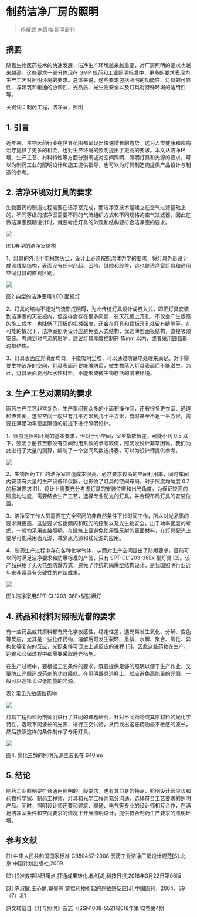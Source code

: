# 制药洁净厂房的照明
> 杨耀武 朱霞梅  照明周刊

## 摘要
随着生物医药技术的快速发展，洁净生产环境越来越重要，对厂房照明的要求也越来越高。这些要求一部分体现在 GMP 规范和工业照明标准中，更多的要求表现为生产工艺对照明环境的要求。总体来说，这些要求包括照明的功能性、灯具的可靠性、与建筑和暖通的协调性、光品质、光生物安全以及灯具对特殊环境的适用性等。

关键词：制药工程，洁净室，照明

## 1. 引言

近年来，生物医药行业在世界范围都呈现出快速增长的态势，这为人类健康和疾病治疗提供了更多的机会，也对生产环境的照明提出了更高的要求。本文从洁净环境、生产工艺、材料特性等方面分别阐述对空间照明、照明灯具和光源的要求，可以为制药工业的照明设计和施工提供指导，也可以为灯具制造商提供产品设计与制造的参考。

## 2. 洁净环境对灯具的要求

生物医药的制造过程需要在洁净室完成，而洁净室技术是建立在空气过滤基础上的，不同等级的洁净室需要不同的气流组织方式和不同规格的空气过滤器，因此在做洁净室照明设计时，就要考虑灯具的外观和结构要符合洁净室的要求。

![](https://raw.githubusercontent.com/dalong0514/selfstudy/master/图片链接/化工设计/2019001.PNG)

图1.典型的洁净室结构

1、灯具的外形不能积聚灰尘，设计上必须按照流体力学的要求，将灯具外形设计成流线型结构，表面没有任何凸起、凹陷、缝隙和段差，这也是洁净室灯具和通用空间灯具的直观区别。

![](https://raw.githubusercontent.com/dalong0514/selfstudy/master/图片链接/化工设计/2019002.PNG)

图2.典型的洁净室用 LED 面板灯

2、灯具的结构不能对气流形成阻碍，为此传统灯具设计成嵌入式，即把灯具安装到洁净室的天花板内，但这样会存在很多问题，在天花板上开孔，不仅会产生很高的施工成本，也降低了顶板的机械强度，还会在灯具和顶板开孔处留有缝隙等。在可能的情况下，洁净室照明设计应避免嵌入式结构，优选薄型面板结构，直接吸顶安装。考虑到对气流的影响，建议灯具厚度控制在 15mm 以内，或者采用圆弧形边框结构。

3、灯具表面应光滑而均匀，不能吸附尘埃，可以通过防静电处理来满足。对于需要生物洁净的空间，灯具表面还要能够防菌，微生物落入灯具表面后不能滋生。为此，灯具表面要用斥水性材料，不能形成微生物存活的溶液环境。

## 3. 生产工艺对照明的要求

医药生产工艺非常复杂，生产车间有众多的小面积操作间，还有很多更衣室、通道和传递窗，这些空间一般只有几平方米到几十平方米，有时甚至不足一平方米，需要在满足功率密度限值的前提下进行照明设计。

1、照度是照明环境的基本要求，但对于小空间，室型指数很差，可能小到 0.5 以下，照明手册甚至都没有空间利用系数的参考取值，照明没设计非常困难。我们为此进行了大量的测算，编制了一个空间系数选择表，可以为设计师提供参考。

![](https://raw.githubusercontent.com/dalong0514/selfstudy/master/图片链接/化工设计/2019003.PNG)

2、生物医药工厂的洁净室建造成本很高，必然要求较高的空间利用率，同时车间内安装有大量的生产设备和仪器，也影响了灯具的空间布局，对于照度均匀度 0.7 的标准要求 [1]，设计上需要充分考虑灯具的安装位置和出光角度。为保证较高的照度均匀度，需要结合生产工艺，选择专业配光的灯具，并合理布局灯具的安装位置。

3、洁净室工作人员需要在完全密闭的非自然条件下长时间工作，所以对光品质的要求就更高，这些要求包括频闪和眩光的控制以及光生物安全。出于功率密度的考虑，一般均采用直接照明，在建筑上要避免使用强反射的表面材料，在灯具配光上要尽可能采用面光源，减少点光源和线光源的应用。

4、制药生产过程中存在各种化学气体，从而对生产空间提出了防爆要求，目前可以同时满足洁净要求和防爆标准的产品，只有 SPT-CL1203-36Ex 型灯具 [2]。该产品采用了无火花型防爆方式，避免了传统的隔爆型结构设计，是我国照明行业近年来非常具有突破性的创新成果。

![](https://raw.githubusercontent.com/dalong0514/selfstudy/master/图片链接/化工设计/2019004.PNG)

图3.洁净室用SPT-CL1203-36Ex型防爆灯

## 4. 药品和材料对照明光谱的要求

有一些药品或其原料都有光化学敏感性，稳定性差，遇光易发生氧化、分解、变色等反应，尤其是一些化疗药物，溶解后可发生裂环、重排、水解、聚合、氧化、异构化等复杂的反应，光照条件可促进上述反应的进程 [3]。因此这些药物在生产、运输和仓储过程中都需要采取避光措施。

在生产过程中，要根据工艺条件的要求，既要提供足够的照明以便于生产作业，又要防止光照造成药剂的功效降低。在照明器具选择上，就应避免高能量的光照，一般可以选择长波低能量的光源。

表2 常见光敏感性药物

![](https://raw.githubusercontent.com/dalong0514/selfstudy/master/图片链接/化工设计/2019005.PNG)

灯具工程师和药剂师们进行了共同的课题研究，针对不同药物或其原材料的光化学特性，选取不同波长的光源，进行正交试验，从而找出这些药物最不敏感的波长，然后按照这样的条件制作了专用灯具。

![](https://raw.githubusercontent.com/dalong0514/selfstudy/master/图片链接/化工设计/2019006.PNG)

图4. 骨化三醇的照明光源主波长在 640nm

## 5. 结论

制药工业照明要符合通用照明的一般要求，也有其自身的特点，照明设计师应该和药物科学家、制药工程师、灯具和光学工程师充分沟通，选择符合工艺要求的照明产品。同时，照明设计师还要和建筑、暖通、电气等专业的设计师相互合作，在满足洁净室条件和空间要求的情况下开展照明设计，提供符合制药生产要求的照明环境。

## 参考文献

[1] 中华人民共和国国家标准 GB50457-2008 医药工业洁净厂房设计规范[S].北京:中国计划出版社,2009.

[2] 找准教学科研痛点,打通成果转化堵点[J],科技日报,2018年3月22日第06版

[3] 陈淑敏,王心愉,窦昊等,警惕药物引起的光敏感反应[J],中国医刊，2004，39（7）:51

原文转载自《灯与照明》杂志（ISSN1008-5521)2018年第42卷第4期
